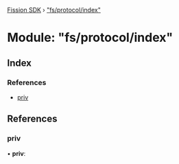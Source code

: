 [Fission SDK](../README.md) › ["fs/protocol/index"](_fs_protocol_index_.md)

# Module: "fs/protocol/index"

## Index

### References

* [priv](_fs_protocol_index_.md#priv)

## References

###  priv

• **priv**:
